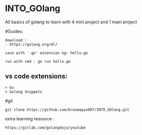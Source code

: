 # INTO_GOlang

All basics of golang to learn with 4 mini project and 1 main project

#Guides:

    download :
    - https://golang.org/dl/

    save with '.go' extension eg: hello.go

    run with cmd : go run hello.go
## vs code extensions:
    > Go
    > Golang Snippets

#git

    git clone https://github.com/broxmapyo007/INTO_GOlang.git

extra learning resource :
    
    https://gitlab.com/golangdojo/youtube
